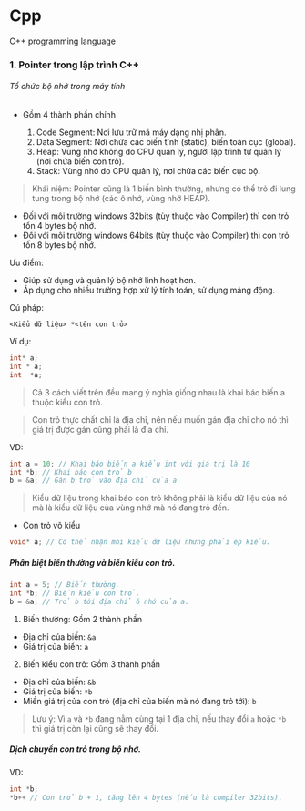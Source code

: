 # Cpp
C++ programming language

### 1. Pointer trong lập trình C++

###### Tổ chức bộ nhớ trong máy tính
+ Gồm 4 thành phần chính

  1. Code Segment: Nơi lưu trữ mã máy dạng nhị phân.
  2. Data Segment: Nơi chứa các biến tĩnh (static), biến toàn cục (global).
  3. Heap: Vùng nhớ không do CPU quản lý, người lập trình tự quản lý (nơi chứa biến con trỏ).
  4. Stack: Vùng nhớ do CPU quản lý, nơi chứa các biến cục bộ.

> Khái niệm: Pointer cũng là 1 biến bình thường, nhưng có thể trỏ đi lung tung trong bộ nhớ (các ô nhớ, vùng nhớ HEAP).

+ Đối với môi trường windows 32bits (tùy thuộc vào Compiler) thì con trỏ tốn 4 bytes bộ nhớ.
+ Đối với môi trường windows 64bits (tùy thuộc vào Compiler) thì con trỏ tốn 8 bytes bộ nhớ.

Ưu điểm:

  * Giúp sử dụng và quản lý bộ nhớ linh hoạt hơn.
  * Áp dụng cho nhiều trường hợp xử lý tính toán, sử dụng mảng động.

Cú pháp: 

```<Kiểu dữ liệu> *<tên con trỏ>```

Ví dụ: 

  ```cpp
  int* a;
  int * a;
  int  *a;
  ```

> Cả 3 cách viết trên đều mang ý nghĩa giống nhau là khai báo biến a thuộc kiểu con trỏ.

> Con trỏ thực chất chỉ là địa chỉ, nên nếu muốn gán địa chỉ cho nó thì giá trị được gán cũng phải là địa chỉ.

VD: 
```cpp
int a = 10; // Khai báo biến a kiểu int với giá trị là 10
int *b; // Khai báo con trỏ b
b = &a; // Gán b trỏ vào địa chỉ của a
```

> Kiểu dữ liệu trong khai báo con trỏ không phải là kiểu dữ liệu của nó mà là kiểu dữ liệu của vùng nhớ mà nó đang trỏ đến.

* Con trỏ vô kiểu

```cpp
void* a; // Có thể nhận mọi kiểu dữ liệu nhưng phải ép kiểu.
```

##### Phân biệt biến thường và biến kiểu con trỏ.

```cpp 
int a = 5; // Biến thường.
int *b; // Biến kiểu con trỏ.
b = &a; // Trỏ b tới địa chỉ ô nhớ của a.
```
1. Biến thường: Gồm 2 thành phần
  * Địa chỉ của biến: `&a`
  * Giá trị của biến: `a`
2. Biến kiểu con trỏ: Gồm 3 thành phần
  * Địa chỉ của biến: `&b`
  * Giá trị của biến: `*b`
  * Miền giá trị của con trỏ (địa chỉ của biến mà nó đang trỏ tới): `b`

> Lưu ý: Vì `a` và `*b` đang nằm cùng tại 1 địa chỉ, nếu thay đổi `a` hoặc `*b` thì giá trị còn lại cũng sẽ thay đổi.

##### Dịch chuyển con trỏ trong bộ nhớ.

VD:
```cpp
int *b;
*b++ // Con trỏ b + 1, tăng lên 4 bytes (nếu là compiler 32bits).
```
